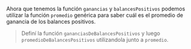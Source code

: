 Ahora que tenemos la función `ganancias` y `balancesPositivos` podemos utilizar la función `promedio` genérica para saber cuál es el promedio de ganancia de los balances positivos. 

> Definí la función `gananciasDeBalancesPositivos`  y luego `promedioDeBalancesPositivos` utilizandola junto a `promedio`.

